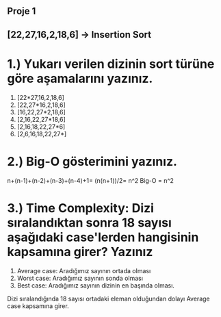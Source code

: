 ## Proje 1
## [22,27,16,2,18,6] -> Insertion Sort

  # 1.) Yukarı verilen dizinin sort türüne göre aşamalarını yazınız.
  1) [22*27,16,2,18,6]
  2) [22,27*16,2,18,6]
  3) [16,22,27*2,18,6]
  4) [2,16,22,27*18,6]
  5) [2,16,18,22,27*6]
  6) [2,6,16,18,22,27*]

  # 2.) Big-O gösterimini yazınız.
  n+(n-1)+(n-2)+(n-3)+(n-4)+1= (n(n+1))/2= n^2 Big-O = n^2

  # 3.) Time Complexity: Dizi sıralandıktan sonra 18 sayısı aşağıdaki case'lerden hangisinin kapsamına girer? Yazınız
  1) Average case: Aradığımız sayının ortada olması
  2) Worst case: Aradığımız sayının sonda olması
  3) Best case: Aradığımız sayının dizinin en başında olması.
  
  Dizi sıralandığında 18 sayısı ortadaki eleman olduğundan dolayı Average case kapsamına girer.

